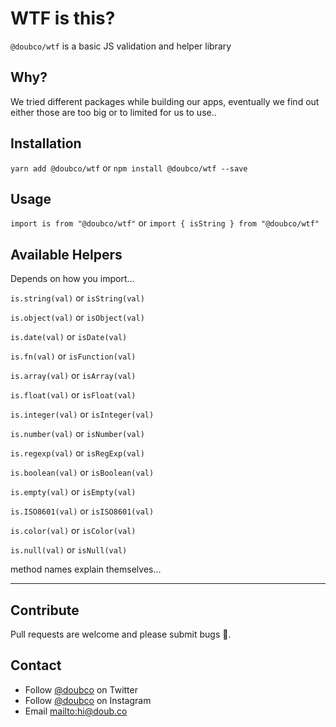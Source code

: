 # WTF is this?

`@doubco/wtf` is a basic JS validation and helper library

## Why?

We tried different packages while building our apps, eventually we find out either those are too big or to limited for us to use..

## Installation

`yarn add @doubco/wtf` or `npm install @doubco/wtf --save`

## Usage

`import is from "@doubco/wtf"` or `import { isString } from "@doubco/wtf"`

## Available Helpers

Depends on how you import...

`is.string(val)` or `isString(val)`

`is.object(val)` or `isObject(val)`

`is.date(val)` or `isDate(val)`

`is.fn(val)` or `isFunction(val)`

`is.array(val)` or `isArray(val)`

`is.float(val)` or `isFloat(val)`

`is.integer(val)` or `isInteger(val)`

`is.number(val)` or `isNumber(val)`

`is.regexp(val)` or `isRegExp(val)`

`is.boolean(val)` or `isBoolean(val)`

`is.empty(val)` or `isEmpty(val)`

`is.ISO8601(val)` or `isISO8601(val)`

`is.color(val)` or `isColor(val)`

`is.null(val)` or `isNull(val)`

method names explain themselves...

---

## Contribute

Pull requests are welcome and please submit bugs 🐛.

## Contact

- Follow [@doubco](https://twitter.com/doubco) on Twitter
- Follow [@doubco](http://instagram.com/doubco) on Instagram
- Email <mailto:hi@doub.co>
